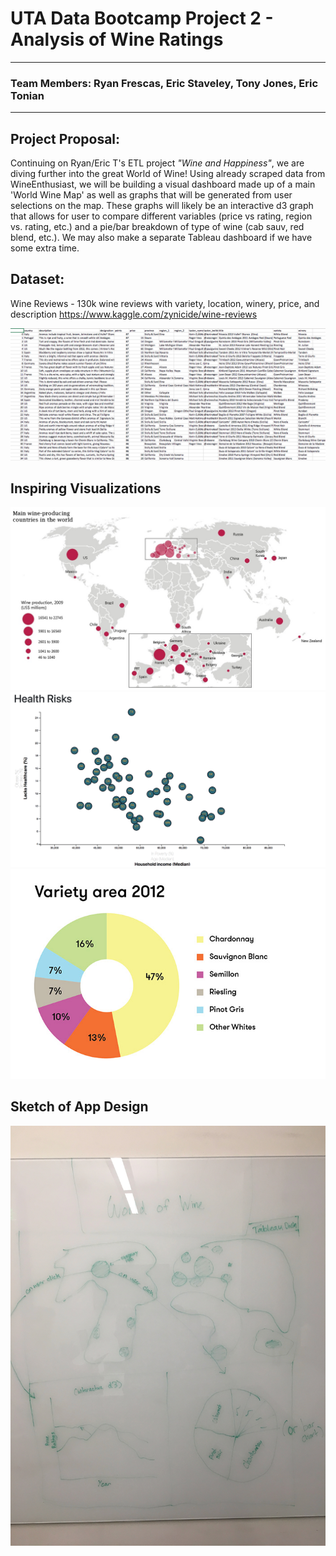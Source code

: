 # UTA Data Bootcamp Project 2 - Analysis of Wine Ratings
-------------------------------------------------------------------------------
### Team Members: Ryan Frescas, Eric Staveley, Tony Jones, Eric Tonian
-------------------------------------------------------------------------------
## Project Proposal:
Continuing on Ryan/Eric T's ETL project *"Wine and Happiness"*, we are diving further into the great World of Wine! Using already scraped data from WineEnthusiast, we will be building a visual dashboard made up of a main 'World Wine Map' as well as graphs that will be generated from user selections on the map. These graphs will likely be an interactive d3 graph that allows for user to compare different variables (price vs rating, region vs. rating, etc.) and a pie/bar breakdown of type of wine (cab sauv, red blend, etc.). We may also make a separate Tableau dashboard if we have some extra time.

## Dataset:
Wine Reviews - 130k wine reviews with variety, location, winery, price, and description
https://www.kaggle.com/zynicide/wine-reviews

![metadata](images/metadata.png)

## Inspiring Visualizations
![Wine Map](images/winemap.jpg)
![d3 Example](images/d3.png)
![varietal example](images/donut.jpg)
 
## Sketch of App Design
![sketch](images/sketch.jpg)

